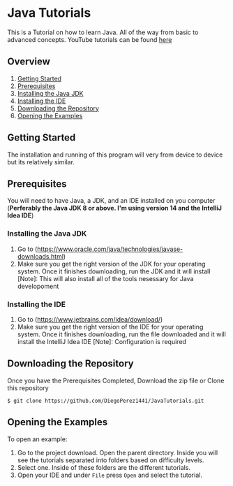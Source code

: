 # Java Tutorials
This is a Tutorial on how to learn Java. All of the way from basic to advanced concepts.
YouTube tutorials can be found [here](https://www.youtube.com/playlist?list=PLmkfdZYP5rdviyS0m5Rw7-0Kdk11cW_rZ)

## Overview
1. [Getting Started](#getting-started)
2. [Prerequisites](#prerequisites)
3. [Installing the Java JDK](#installing-the-java-jdk)
4. [Installing the IDE](#installing-the-ide)
5. [Downloading the Repository](#downloading-the-repository)
6. [Opening the Examples](#opening-the-examples)

## Getting Started
The installation and running of this program will very from device to device but its relatively similar.

## Prerequisites
You will need to have Java, a JDK, and an IDE installed on you computer (**Perferably the Java JDK 8 or above. I'm using version 14 and the IntelliJ Idea IDE**)
### Installing the Java JDK
1. Go to (https://www.oracle.com/java/technologies/javase-downloads.html)
2. Make sure you get the right version of the JDK for your operating system. Once it finishes downloading, run the JDK and it will install
  [Note]: This will also install all of the tools nesessary for Java developoment

### Installing the IDE
1. Go to (https://www.jetbrains.com/idea/download/)
2. Make sure you get the right version of the IDE for your operating system. Once it finishes downloading, run the file downloaded and it will install the IntelliJ Idea IDE
  [Note]: Configuration is required

## Downloading the Repository
Once you have the Prerequisites Completed, Download the zip file or Clone this repository
```
$ git clone https://github.com/DiegoPerez1441/JavaTutorials.git
```

## Opening the Examples
To open an example:
1. Go to the project download. Open the parent directory. Inside you will see the tutorials separated into folders based on difficulty levels.
2. Select one.
Inside of these folders are the different tutorials.
3. Open your IDE and under `File` press `Open` and select the tutorial.
